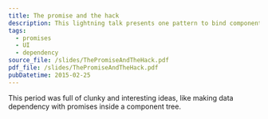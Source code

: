 ```yaml
---
title: The promise and the hack
description: This lightning talk presents one pattern to bind components actions in a tree with the use of deferreds objects.
tags:
  - promises
  - UI
  - dependency
source_file: /slides/ThePromiseAndTheHack.pdf
pdf_file: /slides/ThePromiseAndTheHack.pdf
pubDatetime: 2015-02-25
---
```


This period was full of clunky and interesting ideas, like making data dependency with promises inside a component tree.
